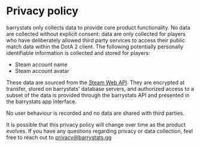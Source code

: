 # Privacy policy

barrystats only collects data to provide core product functionality. No data are collected without explicit consent: data are only collected for players who have deliberately allowed third party services to access their public match data within the DotA 2 client. The following potentially personally identifiable information is collected and stored for players:

* Steam account name
* Steam account avatar

These data are sourced from the [Steam Web API](https://developer.valvesoftware.com/wiki/Steam_Web_API). They are encrypted at transfer, stored on barrystats' database servers, and authorized access to a subset of the data is provided through the barrystats API and presented in the barrystats app interface.

No user behaviour is recorded and no data are shared with third parties.

It is possible that this privacy policy will change over time as the product evolves. If you have any questions regarding privacy or data collection, feel free to reach out to privacy@barrystats.gg
